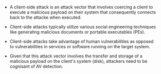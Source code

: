 

+ A client-side attack is an attack vector that involves coercing a client to execute a malicious payload on their system that consequently connects back to the attacke when executed.

+ Client-side attacks typically utilize various social engineering techniques like generating malicious documents or portable executables (PEs).

+ Client-side attacks take advantage of human vulnerabilities as opposed to vulnerabilities in services or software running on the target system.

+ Given that this attack vector involves the transfer and storage of a malicious payload on the client's system (disk), attackers need to be cognisant of AV detection. 

